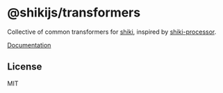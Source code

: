 # @shikijs/transformers

Collective of common transformers for [shiki](https://github.com/shikijs/shiki), inspired by [shiki-processor](https://github.com/innocenzi/shiki-processor).

[Documentation](https://shiki.style/packages/transformers)

## License

MIT
